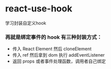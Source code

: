 # react-use-hook
学习封装自定义hook


### 再就是绑定事件的 hook 有三种封装方式：
- 传入 React Element 然后 cloneElement
- 传入 ref 然后拿到 dom 执行 addEventListener
- 返回 props 或者事件处理函数，调用者自己绑定
